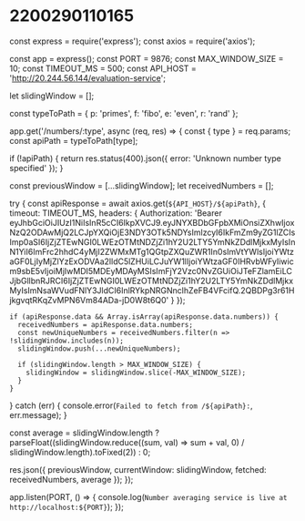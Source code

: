 # 2200290110165
const express = require('express');
const axios = require('axios');

const app = express();
const PORT = 9876;
const MAX_WINDOW_SIZE = 10;
const TIMEOUT_MS = 500;
const API_HOST = 'http://20.244.56.144/evaluation-service';

let slidingWindow = [];

const typeToPath = {
  p: 'primes',
  f: 'fibo',
  e: 'even',
  r: 'rand'
};

app.get('/numbers/:type', async (req, res) => {
  const { type } = req.params;
  const apiPath = typeToPath[type];

  if (!apiPath) {
    return res.status(400).json({ error: 'Unknown number type specified' });
  }

  const previousWindow = [...slidingWindow];
  let receivedNumbers = [];

  try {
    const apiResponse = await axios.get(`${API_HOST}/${apiPath}`, {
      timeout: TIMEOUT_MS,
      headers: {
        Authorization: 'Bearer eyJhbGciOiJIUzI1NiIsInR5cCI6IkpXVCJ9.eyJNYXBDbGFpbXMiOnsiZXhwIjoxNzQ2ODAwMjQ2LCJpYXQiOjE3NDY3OTk5NDYsImlzcyI6IkFmZm9yZG1lZCIsImp0aSI6IjZjZTEwNGI0LWEzOTMtNDZjZi1hY2U2LTY5YmNkZDdlMjkxMyIsInN1YiI6ImFrc2hhdC4yMjI2ZWMxMTg1QGtpZXQuZWR1In0sImVtYWlsIjoiYWtzaGF0LjIyMjZlYzExODVAa2lldC5lZHUiLCJuYW1lIjoiYWtzaGF0IHRvbWFyIiwicm9sbE5vIjoiMjIwMDI5MDEyMDAyMSIsImFjY2Vzc0NvZGUiOiJTeFZlamEiLCJjbGllbnRJRCI6IjZjZTEwNGI0LWEzOTMtNDZjZi1hY2U2LTY5YmNkZDdlMjkxMyIsImNsaWVudFNlY3JldCI6InlRYkpNRGNnclhZeFB4VFcifQ.2QBDPg3r61HjkgvqtRKqZvMPN6Vm84ADa-jD0W8t6Q0'
      }
    });

    if (apiResponse.data && Array.isArray(apiResponse.data.numbers)) {
      receivedNumbers = apiResponse.data.numbers;
      const newUniqueNumbers = receivedNumbers.filter(n => !slidingWindow.includes(n));
      slidingWindow.push(...newUniqueNumbers);

      if (slidingWindow.length > MAX_WINDOW_SIZE) {
        slidingWindow = slidingWindow.slice(-MAX_WINDOW_SIZE);
      }
    }

  } catch (err) {
    console.error(`Failed to fetch from /${apiPath}:`, err.message);
  }

  const average = slidingWindow.length
    ? parseFloat((slidingWindow.reduce((sum, val) => sum + val, 0) / slidingWindow.length).toFixed(2))
    : 0;

  res.json({
    previousWindow,
    currentWindow: slidingWindow,
    fetched: receivedNumbers,
    average
  });
});

app.listen(PORT, () => {
  console.log(`Number averaging service is live at http://localhost:${PORT}`);
});
